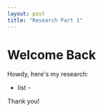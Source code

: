 ```yaml
---
layout: post
title: "Research Part 1"
---
```


# Welcome Back

Howdy, here's my research:

- list -

Thank you!
